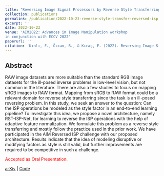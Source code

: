 ```yaml
---
title: "Reversing Image Signal Processors by Reverse Style Transferring"
collection: publications
permalink: /publication/2022-10-23-reverse-style-transfer-reversed-isp-number-14
excerpt: ''
date: 2022-10-23
venue: 'AIM2022: Advances in Image Manipulation workshop
in conjunction with ECCV 2022'
paperurl: ''
citation: 'Kınlı, F., Özcan, B., & Kıraç, F. (2022). Reversing Image Signal Processors by Reverse Style Transferring. arXiv preprint arXiv:2210.09074.'
---
```


## Abstract
RAW image datasets are more suitable than the standard RGB image datasets for the ill-posed inverse problems in low-level vision, but not common in the literature. There are also a few studies to focus on mapping sRGB images to RAW format. Mapping from sRGB to RAW format could be a relevant domain for reverse style transferring since the task is an ill-posed reversing problem. In this study, we seek an answer to the question: Can the ISP operations be modeled as the style factor in an end-to-end learning pipeline? To investigate this idea, we propose a novel architecture, namely RST-ISP-Net, for learning to reverse the ISP operations with the help of adaptive feature normalization. We formulate this problem as a reverse style transferring and mostly follow the practice used in the prior work. We have participated in the AIM Reversed ISP challenge with our proposed architecture. Results indicate that the idea of modeling disruptive or modifying factors as style is still valid, but further improvements are required to be competitive in such a challenge.

<span style="color:red">Accepted as Oral Presentation.</span>

<!-- [Paper][ntire-paper] | -->
[arXiv][aim-pre-print] |
[Code](https://github.com/birdortyedi/reversed-isp-pytorch)


[aim-pre-print]: https://arxiv.org/pdf/2210.09074.pdf

